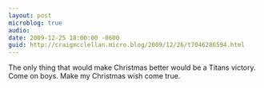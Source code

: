```yaml
---
layout: post
microblog: true
audio: 
date: 2009-12-25 18:00:00 -0600
guid: http://craigmcclellan.micro.blog/2009/12/26/t7046286594.html
---
```

The only thing that would make Christmas better would be a Titans victory. Come on boys. Make my Christmas wish come true.
